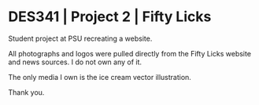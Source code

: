 # DES341 | Project 2 | Fifty Licks
Student project at PSU recreating a website.

All photographs and logos were pulled directly from the Fifty Licks website and news sources. I do not own any of it.

The only media I own is the ice cream vector illustration.

Thank you.
